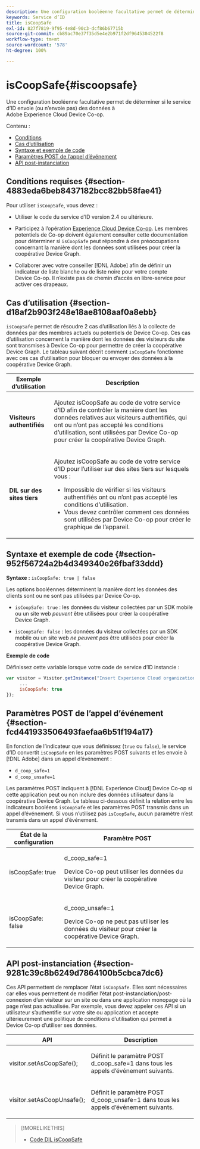 ```yaml
---
description: Une configuration booléenne facultative permet de déterminer si le service d’ID envoie (ou n’envoie pas) des données à Adobe Experience Cloud Device Co-op.
keywords: Service d’ID
title: isCoopSafe
exl-id: 827f7819-9f95-4e8d-90c3-dcf86b67715b
source-git-commit: cb89ac70e37f35d5e4e2b971f2df9645304522f8
workflow-type: tm+mt
source-wordcount: '578'
ht-degree: 100%

---
```


# isCoopSafe{#iscoopsafe}

Une configuration booléenne facultative permet de déterminer si le service d’ID envoie (ou n’envoie pas) des données à Adobe Experience Cloud Device Co-op.

Contenu :

<ul class="simplelist"> 
 <li> <a href="../../library/function-vars/coopsafe.md#section-4883eda6beb8437182bcc82bb58fae41" format="dita" scope="local"> Conditions </a> </li> 
 <li> <a href="../../library/function-vars/coopsafe.md#section-d18af2b903f248e18ae8108aaf0a8ebb" format="dita" scope="local"> Cas d’utilisation </a> </li> 
 <li> <a href="../../library/function-vars/coopsafe.md#section-952f56724a2b4d349340e26fbaf33ddd" format="dita" scope="local"> Syntaxe et exemple de code </a> </li> 
 <li> <a href="../../library/function-vars/coopsafe.md#section-fcd441933506493faefaa6b51f194a17" format="dita" scope="local"> Paramètres POST de l’appel d’événement </a> </li> 
 <li> <a href="../../library/function-vars/coopsafe.md#section-9281c39c8b6249d7864100b5cbca7dc6" format="dita" scope="local"> API post-instanciation </a> </li> 
</ul>

## Conditions requises {#section-4883eda6beb8437182bcc82bb58fae41}

Pour utiliser `isCoopSafe`, vous devez :

* Utiliser le code du service d’ID version 2.4 ou ultérieure.
* Participez à l’opération [Experience Cloud Device Co-op](https://experienceleague.adobe.com/docs/device-co-op/using/about/overview.html?lang=fr). Les membres potentiels de Co-op doivent également consulter cette documentation pour déterminer si `isCoopSafe` peut répondre à des préoccupations concernant la manière dont les données sont utilisées pour créer la coopérative Device Graph.

* Collaborer avec votre conseiller [!DNL Adobe] afin de définir un indicateur de liste blanche ou de liste noire pour votre compte Device Co-op. Il n’existe pas de chemin d’accès en libre-service pour activer ces drapeaux.

## Cas d’utilisation {#section-d18af2b903f248e18ae8108aaf0a8ebb}

`isCoopSafe` permet de résoudre 2 cas d’utilisation liés à la collecte de données par des membres actuels ou potentiels de Device Co-op. Ces cas d’utilisation concernent la manière dont les données des visiteurs du site sont transmises à Device Co-op pour permettre de créer la coopérative Device Graph. Le tableau suivant décrit comment `isCoopSafe` fonctionne avec ces cas d’utilisation pour bloquer ou envoyer des données à la coopérative Device Graph.

<table id="table_A24C63D2A21F47EDBAC8FA5E7BE888D8"> 
 <thead> 
  <tr> 
   <th colname="col1" class="entry"> Exemple d’utilisation </th> 
   <th colname="col2" class="entry"> Description </th> 
  </tr> 
 </thead>
 <tbody> 
  <tr> 
   <td colname="col1"> <p> <b>Visiteurs authentifiés</b> </p> </td> 
   <td colname="col2"> <p>Ajoutez <span class="codeph">isCoopSafe</span> au code de votre service d’ID afin de contrôler la manière dont les données relatives aux visiteurs authentifiés, qui ont ou n’ont pas accepté les conditions d’utilisation, sont utilisées par Device Co-op pour créer la coopérative Device Graph. </p> </td> 
  </tr> 
  <tr> 
   <td colname="col1"> <p> <b>DIL sur des sites tiers</b> </p> </td> 
   <td colname="col2"> <p>Ajoutez <span class="codeph">isCoopSafe</span> au code de votre service d’ID pour l’utiliser sur des sites tiers sur lesquels vous : </p> <p> 
     <ul id="ul_C27BB26510314834A2A7CD99D46DA4AC"> 
      <li id="li_4E6AE574F18646F09C0CF4553EEA1A9E">Impossible de vérifier si les visiteurs authentifiés ont ou n’ont pas accepté les conditions d’utilisation. </li> 
      <li id="li_26D0561BF32B4278B0A6B5082C17FED8">Vous devez contrôler comment ces données sont utilisées par Device Co-op pour créer le graphique de l’appareil. </li> 
     </ul> </p> </td> 
  </tr> 
 </tbody> 
</table>

## Syntaxe et exemple de code {#section-952f56724a2b4d349340e26fbaf33ddd}

**Syntaxe :** `isCoopSafe: true | false`

Les options booléennes déterminent la manière dont les données des clients sont ou ne sont pas utilisées par Device Co-op.

* `isCoopSafe: true` : les données du visiteur collectées par un SDK mobile ou un site web *peuvent* être utilisées pour créer la coopérative Device Graph.

* `isCoopSafe: false` : les données du visiteur collectées par un SDK mobile ou un site web *ne peuvent pas* être utilisées pour créer la coopérative Device Graph.

**Exemple de code**

Définissez cette variable lorsque votre code de service d’ID instancie :

```js
var visitor = Visitor.getInstance("Insert Experience Cloud organization ID here",{ 
     ... 
     isCoopSafe: true 
});
```

## Paramètres POST de l’appel d’événement {#section-fcd441933506493faefaa6b51f194a17}

En fonction de l’indicateur que vous définissez (`true` ou `false`), le service d’ID convertit `isCoopSafe` en les paramètres POST suivants et les envoie à [!DNL Adobe] dans un appel d’événement :

* `d_coop_safe=1`
* `d_coop_unsafe=1`

Les paramètres POST indiquent à [!DNL Experience Cloud] Device Co-op si cette application peut ou non inclure des données utilisateur dans la coopérative Device Graph. Le tableau ci-dessous définit la relation entre les indicateurs booléens `isCoopSafe` et les paramètres POST transmis dans un appel d’événement. Si vous n’utilisez pas `isCoopSafe`, aucun paramètre n’est transmis dans un appel d’événement.

<table id="table_0A544534CA904F4D9836A34B8C1EACBB"> 
 <thead> 
  <tr> 
   <th colname="col1" class="entry"> État de la configuration </th> 
   <th colname="col2" class="entry"> Paramètre POST </th> 
  </tr> 
 </thead>
 <tbody> 
  <tr> 
   <td colname="col1"> <p> <span class="codeph"> isCoopSafe: true </span> </p> </td> 
   <td colname="col2"> <p> <span class="codeph"> d_coop_safe=1 </span> </p> <p>Device Co-op peut utiliser les données du visiteur pour créer la coopérative Device Graph. </p> </td> 
  </tr> 
  <tr> 
   <td colname="col1"> <p> <span class="codeph"> isCoopSafe: false </span> </p> </td> 
   <td colname="col2"> <p> <span class="codeph"> d_coop_unsafe=1 </span> </p> <p>Device Co-op ne peut pas utiliser les données du visiteur pour créer la coopérative Device Graph. </p> </td> 
  </tr> 
 </tbody> 
</table>

## API post-instanciation {#section-9281c39c8b6249d7864100b5cbca7dc6}

Ces API permettent de remplacer l’état `isCoopSafe`. Elles sont nécessaires car elles vous permettent de modifier l’état post-instanciation/post-connexion d’un visiteur sur un site ou dans une application monopage où la page n’est pas actualisée. Par exemple, vous devez appeler ces API si un utilisateur s’authentifie sur votre site ou application et accepte ultérieurement une politique de conditions d’utilisation qui permet à Device Co-op d’utiliser ses données.

<table id="table_BAA96B1F82BE48C3A61A1AF1367BA45C"> 
 <thead> 
  <tr> 
   <th colname="col1" class="entry"> API </th> 
   <th colname="col2" class="entry"> Description </th> 
  </tr> 
 </thead>
 <tbody> 
  <tr> 
   <td colname="col1"> <p> <span class="codeph"> visitor.setAsCoopSafe(); </span> </p> </td> 
   <td colname="col2"> <p>Définit le paramètre POST <span class="codeph">d_coop_safe=1</span> dans tous les appels d’événement suivants. </p> </td> 
  </tr> 
  <tr> 
   <td colname="col1"> <p> <span class="codeph"> visitor.setAsCoopUnsafe(); </span> </p> </td> 
   <td colname="col2"> <p>Définit le paramètre POST <span class="codeph">d_coop_unsafe=1</span> dans tous les appels d’événement suivants. </p> </td> 
  </tr> 
 </tbody> 
</table>

<!--
Wiki page https://wiki.corp.adobe.com/x/RCfFTg
-->

>[!MORELIKETHIS]
>
>* [Code DIL isCoopSafe](https://experienceleague.adobe.com/docs/audience-manager/user-guide/dil-api/class-level-dil-methods/dil-coopsafe.html?lang=fr)

